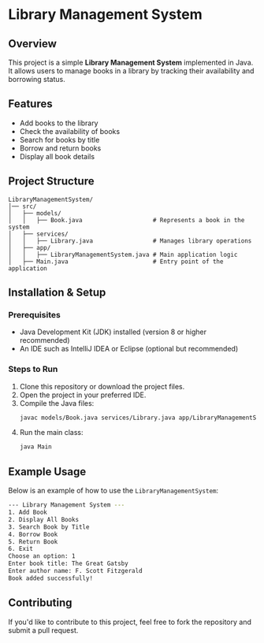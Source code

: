 # Library Management System

## Overview
This project is a simple **Library Management System** implemented in Java. It allows users to manage books in a library by tracking their availability and borrowing status.

## Features
- Add books to the library
- Check the availability of books
- Search for books by title
- Borrow and return books
- Display all book details

## Project Structure
```
LibraryManagementSystem/
│── src/
│   ├── models/
│   │   ├── Book.java                    # Represents a book in the system
│   ├── services/
│   │   ├── Library.java                 # Manages library operations
│   ├── app/
│   │   ├── LibraryManagementSystem.java # Main application logic
│   ├── Main.java                        # Entry point of the application
```

## Installation & Setup
### Prerequisites
- Java Development Kit (JDK) installed (version 8 or higher recommended)
- An IDE such as IntelliJ IDEA or Eclipse (optional but recommended)

### Steps to Run
1. Clone this repository or download the project files.
2. Open the project in your preferred IDE.
3. Compile the Java files:
   ```sh
   javac models/Book.java services/Library.java app/LibraryManagementSystem.java Main.java
   ```
4. Run the main class:
   ```sh
   java Main
   ```

## Example Usage
Below is an example of how to use the `LibraryManagementSystem`:
```sh
--- Library Management System ---
1. Add Book
2. Display All Books
3. Search Book by Title
4. Borrow Book
5. Return Book
6. Exit
Choose an option: 1
Enter book title: The Great Gatsby
Enter author name: F. Scott Fitzgerald
Book added successfully!
```

## Contributing
If you'd like to contribute to this project, feel free to fork the repository and submit a pull request.


